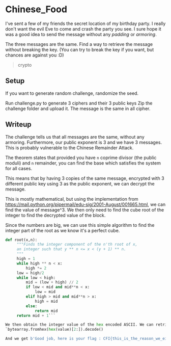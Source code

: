 # Chinese_Food

I've sent a few of my friends the secret location of my birthday party. I really don't want the evil Eve to come and crash the party you see.
I sure hope it was a good idea to send the message without any *padding* or *armoring*.

The three messages are the same. Find a way to retrieve the message without breaking the key. (You can try to break the key if you want, but chances are against you :D)

> crypto

## Setup

If you want to generate random challenge, randomize the seed.

Run challenge.py to generate 3 ciphers and their 3 public keys
Zip the challenge folder and upload it. The message is the same in all cipher.

## Writeup

The challenge tells us that all messages are the same, without any armoring.
Furthermore, our public exponent is 3 and we have 3 messages.
This is probably vulnerable to the Chinese Remainder Attack.

The theorem states that provided you have `n` coprime divisor (the public moduli) and `n` remainder, you can find the base which satisfies the system for all cases.

This means that by having 3 copies of the same message, encrypted with 3 different public key using 3 as the public exponent, we can decrypt the message.

This is mostly mathematical, but using the implementation from https://mail.python.org/pipermail/edu-sig/2001-August/001665.html, we can find the value of message^3.
We then only need to find the cube root of the integer to find the decrypted value of the block.

Since the numbers are big, we can use this simple algorithm to find the integer part of the root as we know it's a perfect cube.
```python
def root(x,n):
     """Finds the integer component of the n'th root of x,
     an integer such that y ** n <= x < (y + 1) ** n.
     """
     high = 1
     while high ** n < x:
         high *= 2
     low = high/2
     while low < high:
         mid = (low + high) // 2
         if low < mid and mid**n < x:
             low = mid
         elif high > mid and mid**n > x:
             high = mid
         else:
             return mid
     return mid + 1```

We then obtain the integer value of the hex encoded ASCII. We can retrieve the original message by doing
`bytearray.fromhex(hex(value)[2:]).decode()

And we get b'Good job, here is your flag : CFI{this_is_the_reason_we_either_armor_our_message_or_dont_use_3_as_the_public_exponent}. Want a side of dumpling with it?\x1c\x1c\x1c\x1c\x1c\x1c\x1c\x1c\x1c\x1c\x1c\x1c\x1c\x1c\x1c\x1c\x1c\x1c\x1c\x1c\x1c\x1c\x1c\x1c\x1c\x1c\x1c\x1c'

